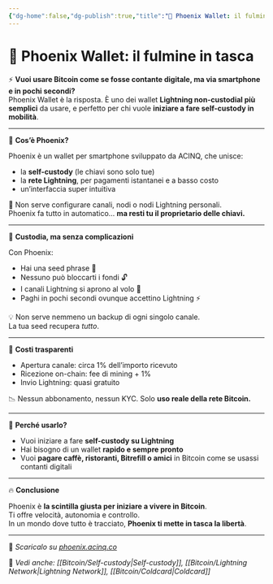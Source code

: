 ```yaml
---
{"dg-home":false,"dg-publish":true,"title":"🧡 Phoenix Wallet: il fulmine in tasca","tags":["Bitcoin","Wallet","Lightning","Custody","Mobile"],"date":"2025-07-09","permalink":"/bitcoin/phoenix-wallet/","dgPassFrontmatter":true}
---
```



# 🧡 Phoenix Wallet: il fulmine in tasca

⚡ **Vuoi usare Bitcoin come se fosse contante digitale, ma via smartphone e in pochi secondi?**  
Phoenix Wallet è la risposta. È uno dei wallet **Lightning non-custodial più semplici** da usare, e perfetto per chi vuole **iniziare a fare self-custody in mobilità**.

---

📱 **Cos’è Phoenix?**

Phoenix è un wallet per smartphone sviluppato da ACINQ, che unisce:
- la **self-custody** (le chiavi sono solo tue)
- la **rete Lightning**, per pagamenti istantanei e a basso costo
- un’interfaccia super intuitiva

🎯 Non serve configurare canali, nodi o nodi Lightning personali.  
Phoenix fa tutto in automatico… **ma resti tu il proprietario delle chiavi.**

---

🔐 **Custodia, ma senza complicazioni**

Con Phoenix:
- Hai una seed phrase 🔑  
- Nessuno può bloccarti i fondi 🔓  
- I canali Lightning si aprono al volo 🚀  
- Paghi in pochi secondi ovunque accettino Lightning ⚡

💡 Non serve nemmeno un backup di ogni singolo canale.  
La tua seed recupera *tutto*.

---

💸 **Costi trasparenti**

- Apertura canale: circa 1% dell’importo ricevuto
- Ricezione on-chain: fee di mining + 1%  
- Invio Lightning: quasi gratuito

📉 Nessun abbonamento, nessun KYC. Solo **uso reale della rete Bitcoin.**

---

🧠 **Perché usarlo?**

- Vuoi iniziare a fare **self-custody su Lightning**  
- Hai bisogno di un wallet **rapido e sempre pronto**  
- Vuoi **pagare caffè, ristoranti, Bitrefill o amici** in Bitcoin come se usassi contanti digitali

---

🔥 **Conclusione**

Phoenix è **la scintilla giusta per iniziare a vivere in Bitcoin**.  
Ti offre velocità, autonomia e controllo.  
In un mondo dove tutto è tracciato, **Phoenix ti mette in tasca la libertà**.

---

🔗 _Scaricalo su [phoenix.acinq.co](https://phoenix.acinq.co)_

📎 _Vedi anche: [[Bitcoin/Self-custody\|Self-custody]], [[Bitcoin/Lightning Network\|Lightning Network]], [[Bitcoin/Coldcard\|Coldcard]]_